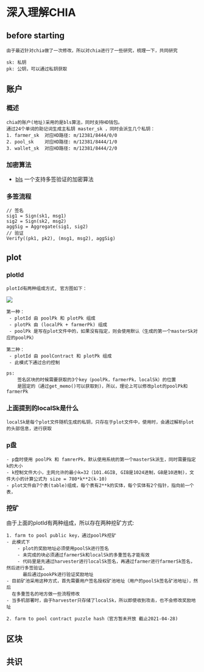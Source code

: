 # 深入理解CHIA
## before starting
```
由于最近针对chia做了一次修改，所以对chia进行了一些研究，梳理一下，共同研究

sk: 私钥
pk: 公钥，可以通过私钥获取
```
## 账户
### 概述
```
chia的账户(地址)采用的是bls算法，同时支持HD钱包。
通过24个单词的助记词生成主私钥 master_sk ，同时会派生几个私钥：
1. farmer_sk  对应HD路径: m/12381/8444/0/0
2. pool_sk    对应HD路径: m/12381/8444/1/0
3. wallet_sk  对应HD路径: m/12381/8444/2/0
```
### 加密算法
- [bls](https://github.com/Chia-Network/bls-signatures) 一个支持多签验证的加密算法
### 多签流程
```
// 签名
sig1 = Sign(sk1, msg1)
sig2 = Sign(sk2, msg2)
aggSig = Aggregate(sig1, sig2)
// 验证
Verify((pk1, pk2), (msg1, msg2), aggSig)
```
## plot
### plotId
```
plotId有两种组成方式, 官方图如下：
```
![](https://raw.githubusercontent.com/wiki/Chia-Network/chia-blockchain/images/plot_ids.png)
```
第一种：
 - plotId 由 poolPk 和 plotPk 组成
 - plotPk 由 (localPk + farmerPk) 组成
 - poolPk 是写在plot文件中的，如果没有指定，则会使用默认（生成的第一个masterSk对应的poolPk）

第二种：
 - plotId 由 poolContract 和 plotPk 组成
 - 此模式下通过合约控制 
 
ps:
    签名区块的时候需要获取的3个key（poolPk，farmerPk，localSk）的位置
    是固定的（通过get_memo()可以获取到)，所以，理论上可以修改plot的poolPk和farmerPk
```
### 上面提到的localSk是什么
```
localSk是每个plot文件随机生成的私钥，只存在于plot文件中，使用时，会通过解析plot的头部信息，进行获取
```
### p盘
```
- p盘时使用 poolPk 和 famrerPk，默认使用系统的第一个masterSk派生，同时需要指定k的大小
- k控制文件大小，主网允许的最小k=32（101.4GIB, GIB是1024进制，GB是10进制)，文件大小的计算公式为 size = 780*k**2(k-10)
- plot文件由7个表(table)组成，每个表有2**k的实体，每个实体有2个指针，指向前一个表，
```

### 挖矿
由于上面的plotId有两种组成，所以存在两种挖矿方式:
```
1. farm to pool public key，通过poolPk挖矿
- 此模式下
    - plot的奖励地址必须使用poolSk进行签名
    - 未完成的块必须通过farmerSk和localSk的多重签名才能有效
    - 代码里是先通过harvester进行localSk签名，再通过farmer进行farmerSk签名，然后进行多签验证。
      最后通过pookPk进行验证奖励地址
- 目前矿池采用这种方式，首先需要用户签名授权矿池地址（用户的poolSk签名矿池地址），然后
  在多重签名的地方做一些流程修改
- 当多机部署时，由于harvester只存储了localSk，所以即使收到攻击，也不会修改奖励地址

2. farm to pool contract puzzle hash（官方暂未开放 截止2021-04-28)
```



## 区块
## 共识
